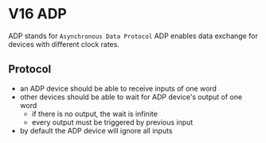 # V16 ADP

ADP stands for `Asynchronous Data Protocol`
ADP enables data exchange for devices with different clock rates.

## Protocol
  * an ADP device should be able to receive inputs of one word
  * other devices should be able to wait for ADP device's output of one word
    * if there is no output, the wait is infinite
    * every output must be triggered by previous input
  * by default the ADP device will ignore all inputs
